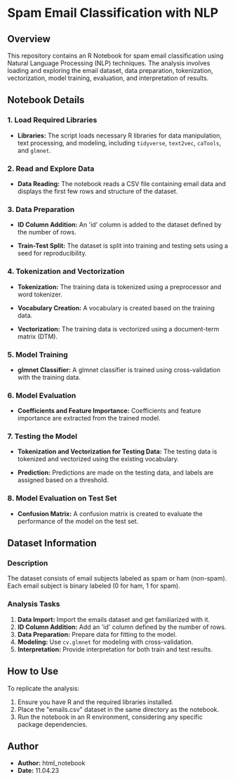 # Spam Email Classification with NLP

## Overview

This repository contains an R Notebook for spam email classification using Natural Language Processing (NLP) techniques. The analysis involves loading and exploring the email dataset, data preparation, tokenization, vectorization, model training, evaluation, and interpretation of results.

## Notebook Details

### 1. Load Required Libraries

- **Libraries:** The script loads necessary R libraries for data manipulation, text processing, and modeling, including `tidyverse`, `text2vec`, `caTools`, and `glmnet`.

### 2. Read and Explore Data

- **Data Reading:** The notebook reads a CSV file containing email data and displays the first few rows and structure of the dataset.

### 3. Data Preparation

- **ID Column Addition:** An 'id' column is added to the dataset defined by the number of rows.

- **Train-Test Split:** The dataset is split into training and testing sets using a seed for reproducibility.

### 4. Tokenization and Vectorization

- **Tokenization:** The training data is tokenized using a preprocessor and word tokenizer.

- **Vocabulary Creation:** A vocabulary is created based on the training data.

- **Vectorization:** The training data is vectorized using a document-term matrix (DTM).

### 5. Model Training

- **glmnet Classifier:** A glmnet classifier is trained using cross-validation with the training data.

### 6. Model Evaluation

- **Coefficients and Feature Importance:** Coefficients and feature importance are extracted from the trained model.

### 7. Testing the Model

- **Tokenization and Vectorization for Testing Data:** The testing data is tokenized and vectorized using the existing vocabulary.

- **Prediction:** Predictions are made on the testing data, and labels are assigned based on a threshold.

### 8. Model Evaluation on Test Set

- **Confusion Matrix:** A confusion matrix is created to evaluate the performance of the model on the test set.

## Dataset Information

### Description

The dataset consists of email subjects labeled as spam or ham (non-spam). Each email subject is binary labeled (0 for ham, 1 for spam).

### Analysis Tasks

1. **Data Import:** Import the emails dataset and get familiarized with it.
2. **ID Column Addition:** Add an 'id' column defined by the number of rows.
3. **Data Preparation:** Prepare data for fitting to the model.
4. **Modeling:** Use `cv.glmnet` for modeling with cross-validation.
5. **Interpretation:** Provide interpretation for both train and test results.

## How to Use

To replicate the analysis:

1. Ensure you have R and the required libraries installed.
2. Place the "emails.csv" dataset in the same directory as the notebook.
3. Run the notebook in an R environment, considering any specific package dependencies.

## Author

- **Author:** html_notebook
- **Date:** 11.04.23


